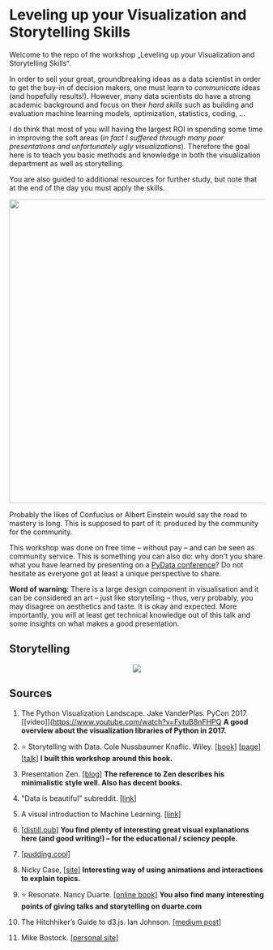 # Leveling up your Visualization and Storytelling Skills

Welcome to the repo of the workshop „Leveling up your Visualization and Storytelling Skills“.

In order to sell your great, groundbreaking ideas as a data scientist in order to get the buy-in of decision makers, one must learn to _communicate_ ideas (and hopefully results!). However, many data scientists do have a strong academic background and focus on their _hard skills_ such as building and evaluation machine learning models, optimization, statistics, coding, ...

I do think that most of you will having the largest ROI in spending some time in improving the soft areas (_in fact I suffered through many poor presentations and unfortunately ugly visualizations_). Therefore the goal here is to teach you basic methods and knowledge in both the visualization department as well as storytelling.

You are also guided to additional resources for further study, but note that at the end of the day you must apply the skills.

<div align="center">
  <img src="imgs/community.png" width="600pt" />
</div>

Probably the likes of Confucius or Albert Einstein would say the road to mastery is long. This is supposed to part of it: produced by the community for the community.

This workshop was done on free time – without pay – and can be seen as community service. This is something you can also do: why don't you share what you have learned by presenting on a [PyData conference](https://www.pydata.org)? Do not hesitate as everyone got at least a unique perspective to share.

__Word of warning__: There is a large design component in visualisation and it can be considered an art – just like storytelling – thus, very probably, you may disagree on aesthetics and taste. It is okay and expected. More importantly, you will at least get technical knowledge out of this talk and some insights on what makes a good presentation.

## Storytelling

<div align="center">
  <img src="imgs/vonnegurt_story.jpg"/>
</div>

## Sources

1. The Python Visualization Landscape. Jake VanderPlas. PyCon 2017. [[video]](https://www.youtube.com/watch?v=FytuB8nFHPQ
**A good overview about the visualization libraries of Python in 2017.**

2. :star: Storytelling with Data. Cole Nussbaumer Knaflic. Wiley. [[book]](https://www.amazon.com/gp/product/1119002257) [[page]](https://www.storyingtellingwithdata.com) [[talk]](https://www.youtube.com/watch?v=8EMW7io4rSI)
**I built this workshop around this book.**

3. Presentation Zen. [[blog]](https://presentationzen.blogs.com)
**The reference to Zen describes his minimalistic style well. Also has decent books.**

4. "Data is beautiful" subreddit. [[link]](https://www.reddit.com/r/dataisbeautiful/comments/8viwek/oc_world_income_mountains_19502015_animated/)

5. A visual introduction to Machine Learning. [[link]](http://www.r2d3.us/visual-intro-to-machine-learning-part-1/)

6. [[distill.pub]](https://distill.pub)
**You find plenty of interesting great visual explanations here (and good writing!) – for the educational / sciency people.**

7. [[pudding.cool]](https://pudding.cool/)

8. Nicky Case, [[site]](https://ncase.me/)
**Interesting way of using animations and interactions to explain topics.**

9. :star: Resonate. Nancy Duarte. [[online book]](http://resonate.duarte.com/#!page0)
**You also find many interesting points of giving talks and storytelling on duarte.com**

10. The Hitchhiker’s Guide to d3.js. Ian Johnson. [[medium post]](https://medium.com/@enjalot/the-hitchhikers-guide-to-d3-js-a8552174733a)

11. Mike Bostock. [[personal site]](https://bost.ocks.org/mike/)
